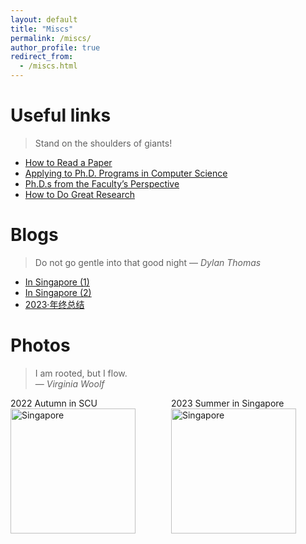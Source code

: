 ```yaml
---
layout: default
title: "Miscs"
permalink: /miscs/
author_profile: true  
redirect_from: 
  - /miscs.html
---
```


<span class='anchor' id='about-me'></span>

# Useful links
> Stand on the shoulders of giants!

- [How to Read a Paper](https://web.stanford.edu/class/ee384m/Handouts/HowtoReadPaper.pdf)
- [Applying to Ph.D. Programs in Computer Science](https://www.cs.cmu.edu/~harchol/gradschooltalk.pdf)
- [Ph.D.s from the Faculty’s Perspective](https://cacm.acm.org/blogcacm/ph-d-s-from-the-facultys-perspective/)
- [How to Do Great Research](https://greatresearch.org/)

# Blogs
> Do not go gentle into that good night
> — *Dylan Thomas*

- [In Singapore (1)](https://mp.weixin.qq.com/s/D-zJ3VqnBxWmVqVa-9aZ1w)
- [In Singapore (2)](https://mp.weixin.qq.com/s/6_DhiiGS6mQ-TecYnlMlJg)
- [2023·年终总结](https://mp.weixin.qq.com/s/a_yVTViOs-yrezE0Tz1wUQ) 

# Photos
> I am rooted, but I flow.  
> — *Virginia Woolf*

<!-- 两张 -->
<div class='paper-box' style="display: flex; justify-content: flex-start; gap: 10px;">
  <div class='paper-box-image' style="flex: 1 1 calc(50% - 10px);">
    <div><div class="badge">2022 Autumn in SCU</div>
      <img src='{{ site.baseurl }}/images/scu.jpg' alt="Singapore" style="height: 200px; width: auto;">
    </div>
  </div>
  <div class='paper-box-image' style="flex: 1 1 calc(50% - 10px);">
    <div><div class="badge">2023 Summer in Singapore</div>
      <img src='{{ site.baseurl }}/images/sg2.jpg' alt="Singapore" style="height: 200px; width: auto;">
    </div>
  </div>
</div>

<!-- 单张 -->
<!--
<div class='paper-box' style="display: flex; justify-content: flex-start; gap: 10px;">
  <div class='paper-box-image' style="flex: 1 1 calc(100% - 10px);">
    <div><div class="badge">2022 Autumn in SCU</div>
      <img src='{{ site.baseurl }}/images/scu.jpg' alt="SCU" style="height: 200px; width: auto;">
    </div>
  </div>
</div>

<div class='paper-box' style="display: flex; justify-content: flex-start; gap: 10px;">
  <div class='paper-box-image' style="flex: 1 1 calc(100% - 10px);">
    <div><div class="badge">2023 Summer in Singapore</div>
      <img src='{{ site.baseurl }}/images/sg2.jpg' alt="Singapore" style="height: 200px; width: auto;">
    </div>
  </div>
</div>
-->

<!--
<div class='paper-box' style="display: flex; justify-content: flex-start; gap: 5px;">
  <div class='paper-box-image' style="flex: 1 1 33.33%; margin: 0 -5px;">
    <div><div class="badge">2023 Summer in HongKong</div>
      <img src='{{ site.baseurl }}/images/HK.jpg' alt="Hong Kong" style="height: 200px; width: auto;">
    </div>
  </div>
  <div class='paper-box-image' style="flex: 1 1 33.33%; margin: 0 -5px;">
    <div><div class="badge">2023 Summer in NUS</div>
      <img src='{{ site.baseurl }}/images/nus.jpg' alt="NUS" style="height: 200px; width: auto;">
    </div>
  </div>
  <div class='paper-box-image' style="flex: 1 1 33.33%; margin: 0 -5px;">
    <div><div class="badge">2024 Summer in CUHK</div>
      <img src='{{ site.baseurl }}/images/cuhk.jpg' alt="CUHK" style="height: 200px; width: auto;">
    </div>
  </div>
</div>
-->

<!--
<div class='paper-box' style="display: flex; justify-content: space-between; gap: 10px;">
  <div class='paper-box-image' style="flex: 1 1 33.33%; padding: 0 5px;">
    <div>
      <div class="badge">2023 Summer in HongKong</div>
      <img src='{{ site.baseurl }}/images/HK.jpg' alt="Hong Kong" style="height: 180px; width: 100%;">
    </div>
  </div>
  <div class='paper-box-image' style="flex: 1 1 33.33%; padding: 0 5px;">
    <div>
      <div class="badge">2023 Summer in NUS</div>
      <img src='{{ site.baseurl }}/images/nus.jpg' alt="NUS" style="height: 180px; width: 100%;">
    </div>
  </div>
  <div class='paper-box-image' style="flex: 1 1 33.33%; padding: 0 5px;">
    <div>
      <div class="badge">2024 Summer in CUHK</div>
      <img src='{{ site.baseurl }}/images/cuhk.jpg' alt="CUHK" style="height: 180px; width: 100%;">
    </div>
  </div>
</div>
-->


